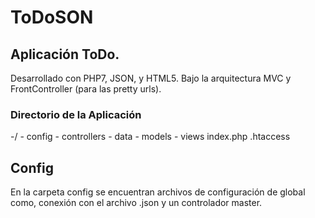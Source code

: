 # ToDoSON
## Aplicación ToDo. 
   Desarrollado con PHP7, JSON, y HTML5. Bajo la arquitectura MVC y FrontController (para las pretty urls).
###   Directorio de la Aplicación
   -/
      -  config
      -  controllers
      -  data
      -  models
      -  views
      index.php
      .htaccess
## Config
En la carpeta config se encuentran archivos de configuración de global como, conexión con el archivo .json y un controlador master.
